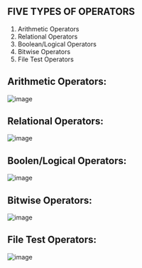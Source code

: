 
## FIVE TYPES OF OPERATORS

 1. Arithmetic Operators
 2. Relational Operators
 3. Boolean/Logical Operators
 4. Bitwise Operators
 5. File Test Operators
 
 
## Arithmetic Operators:

![image](https://user-images.githubusercontent.com/110925681/195269448-205016ed-e110-49bf-8264-ad7917aa584f.png)

## Relational Operators:

![image](https://user-images.githubusercontent.com/110925681/195269700-ca4fa53b-6f2f-43d6-909c-28e43d80232b.png)

## Boolen/Logical Operators:

![image](https://user-images.githubusercontent.com/110925681/195269892-0c03d61a-1cb0-4e7c-85b1-f5497b5e5fd4.png)

## Bitwise Operators:

![image](https://user-images.githubusercontent.com/110925681/195270200-af68050c-4d3e-4094-8043-a2cec7de8ee1.png)

## File Test Operators:

![image](https://user-images.githubusercontent.com/110925681/195270326-b048e283-a5a2-459b-88b4-4030ba623bb4.png)


